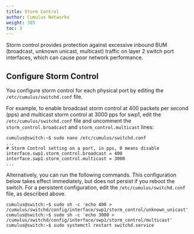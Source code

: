 ```yaml
---
title: Storm Control
author: Cumulus Networks
weight: 385
toc: 3
---
```

Storm control provides protection against excessive inbound BUM (broadcast, unknown unicast, multicast) traffic on layer 2 switch port interfaces, which can cause poor network performance.

## Configure Storm Control

You configure storm control for each physical port by editing the `/etc/cumulus/switchd.conf` file.

For example, to enable broadcast storm control at 400 packets per second (pps) and multicast storm control at 3000 pps for swp1, edit the `/etc/cumulus/switchd.conf` file and uncomment the `storm_control.broadcast` and `storm_control.multicast` lines:

```
cumulus@switch:~$ sudo nano /etc/cumulus/switchd.conf
...
# Storm Control setting on a port, in pps, 0 means disable
interface.swp1.storm_control.broadcast = 400
interface.swp1.storm_control.multicast = 3000
...
```

Alternatively, you can run the following commands. This configuration below takes effect immediately, but does not persist if you reboot the switch. For a persistent configuration, edit the `/etc/cumulus/switchd.conf` file, as described above.

```
cumulus@switch:~$ sudo sh -c 'echo 400 > /cumulus/switchd/config/interface/swp1/storm_control/unknown_unicast'
cumulus@switch:~$ sudo sh -c 'echo 3000 > /cumulus/switchd/config/interface/swp1/storm_control/multicast'
cumulus@switch:~$ sudo systemctl restart switchd.service
```
